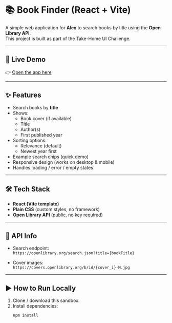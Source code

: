 # 📚 Book Finder (React + Vite)

A simple web application for **Alex** to search books by title using the **Open Library API**.  
This project is built as part of the Take-Home UI Challenge.

---

## 🚀 Live Demo
👉 [Open the app here](https://codesandbox.io/p/sandbox/prgsgw)

---

## ✨ Features
- Search books by **title**
- Shows:
  - Book cover (if available)
  - Title
  - Author(s)
  - First published year
- Sorting options:
  - Relevance (default)
  - Newest year first
- Example search chips (quick demo)
- Responsive design (works on desktop & mobile)
- Handles loading / error / empty states

---

## 🛠️ Tech Stack
- **React (Vite template)**
- **Plain CSS** (custom styles, no framework)
- **Open Library API** (public, no key required)

---

## 📡 API Info
- Search endpoint:  
  `https://openlibrary.org/search.json?title={bookTitle}`

- Cover images:  
  `https://covers.openlibrary.org/b/id/{cover_i}-M.jpg`

---

## ▶️ How to Run Locally
1. Clone / download this sandbox.
2. Install dependencies:
   ```bash
   npm install
